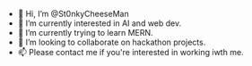- 👋 Hi, I’m @St0nkyCheeseMan
- 👀 I’m currently interested in AI and web dev.
- 🌱 I’m currently trying to learn MERN.
- 💞️ I’m looking to collaborate on hackathon projects.
- 📫 Please contact me if you're interested in working iwth me.

<!---
UnderManTrollGuy/UnderManTrollGuy is a ✨ special ✨ repository because its `README.md` (this file) appears on your GitHub profile.
You can click the Preview link to take a look at your changes.
--->
